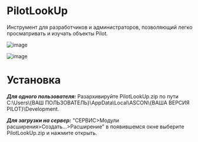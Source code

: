 # PilotLookUp
Инструмент для разработчиков и администраторов, позволяющий легко просматривать и изучать объекты Pilot.

![image](https://github.com/user-attachments/assets/32ce47df-5454-4d28-80bd-b348fbb94fb4)

![image](https://github.com/user-attachments/assets/e14cda04-c7e0-4e5e-8f5c-736c2e0b44f3)

# Установка

***Для одного пользователя:*** Разархивируйте PilotLookUp.zip по пути C:\Users\\{ВАШ ПОЛЬЗОВАТЕЛЬ}\AppData\Local\ASCON\\{ВАША ВЕРСИЯ PILOT}\Development.

***Для загрузки на сервер:*** "СЕРВИС>Модули расширения>Создать...>Расширение" в появившемся окне выберите PilotLookUp.zip и нажмите открыть.
